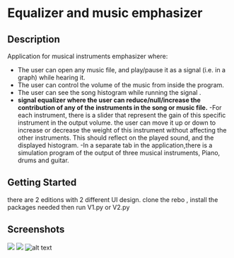 
# Equalizer and music emphasizer
## Description

Application for musical instruments emphasizer where:
- The user can open any music file, and play/pause it as a signal (i.e. in a graph) while hearing it.
- The user can control the volume of the music from inside the program.
- The user can see the song histogram while running the signal .
- **signal equalizer where the user can reduce/null/increase the contribution of any of the
instruments in the song or music file.**
-For each instrument, there is a slider that represent the gain of this specific instrument in the output
volume. the user can move it up or down to increase or decrease the weight of this instrument without affecting the other
instruments. This should reflect on the played sound, and the displayed histogram.
-In a separate tab in the application,there is a simulation program of the output of three musical instruments, Piano, drums and guitar.


## Getting Started
there are 2 editions with 2 different UI design.
clone the rebo , install the packages needed then run  V1.py or V2.py




## Screenshots

![](ICONS/1.png)
![](ICONS/2.png)
![alt text](ICONS/Siganl_monitor_GIF.gif)




